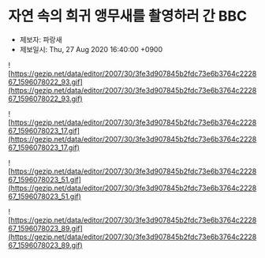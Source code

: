 # 자연 속의 희귀 앵무새를 촬영하러 간 BBC

- 제보자: 파랑새
- 제보일시: Thu, 27 Aug 2020 16:40:00 +0900

![https://gezip.net/data/editor/2007/30/3fe3d907845b2fdc73e6b3764c222867_1596078022_93.gif](https://gezip.net/data/editor/2007/30/3fe3d907845b2fdc73e6b3764c222867_1596078022_93.gif)

![https://gezip.net/data/editor/2007/30/3fe3d907845b2fdc73e6b3764c222867_1596078023_17.gif](https://gezip.net/data/editor/2007/30/3fe3d907845b2fdc73e6b3764c222867_1596078023_17.gif)

![https://gezip.net/data/editor/2007/30/3fe3d907845b2fdc73e6b3764c222867_1596078023_51.gif](https://gezip.net/data/editor/2007/30/3fe3d907845b2fdc73e6b3764c222867_1596078023_51.gif)

![https://gezip.net/data/editor/2007/30/3fe3d907845b2fdc73e6b3764c222867_1596078023_89.gif](https://gezip.net/data/editor/2007/30/3fe3d907845b2fdc73e6b3764c222867_1596078023_89.gif)